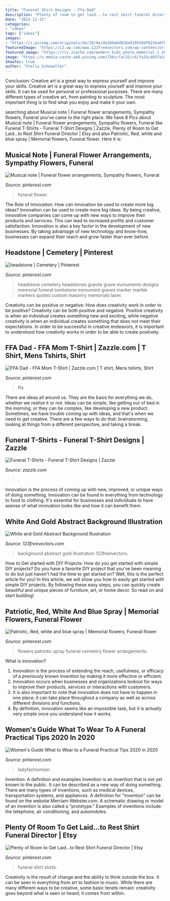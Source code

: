 ```yaml
---
title: "Funeral Shirt Designs - Ffa Dad"
description: "Plenty of room to get laid...to rest shirt funeral director"
date: "2022-12-15"
categories:
- "ideas"
tags: ["ideas"]
images:
- "https://i.pinimg.com/originals/de/28/9a/de289abd018a919559df8234a8704250.jpg"
featuredImage: "https://i2.wp.com/www.123freevectors.com/wp-content/original/119628-white-and-gold-abstract-background-illustration.jpg"
featured_image: "https://rlv.zcache.com/modern_kids_photo_memorial_t_shirt-r1a19fab8e38845e19cb7a8d3956158fd_65ye0_200.jpg"
image: "https://s-media-cache-ak0.pinimg.com/736x/fa/33/c4/fa33c4937a2c5ccbeb0f342838ea6efd.jpg"
ShowToc: true
author: "Stella Schowalter"
---
```



Conclusion: Creative art is a great way to express yourself and improve your skills.
Creative art is a great way to express yourself and improve your skills. It can be used for personal or professional purposes. There are many different types of creative art, from painting to sculpture. The most important thing is to find what you enjoy and make it your own.

	

		
searching about Musical note | Funeral flower arrangements, Sympathy flowers, Funeral you've came to the right place. We have 8 Pics about Musical note | Funeral flower arrangements, Sympathy flowers, Funeral like Funeral T-Shirts - Funeral T-Shirt Designs | Zazzle, Plenty of Room to Get Laid...to Rest Shirt Funeral Director | Etsy and also Patriotic, Red, white and blue spray | Memorial flowers, Funeral flower. Here it is:
		
    
## Musical Note | Funeral Flower Arrangements, Sympathy Flowers, Funeral

<img loading=lazy src="https://i.pinimg.com/736x/a3/14/d7/a314d76a46fe8a1e9b05dd6dbd476b2a--funeral-flowers-musicals.jpg" onerror="this.onerror=null;this.src='https://tse3.mm.bing.net/th?id=OIP.lSsO30gW_T7LWzJCIBhaqQHaJ3&amp;pid=15.1';" alt="Musical note | Funeral flower arrangements, Sympathy flowers, Funeral">

_Source: pinterest.com_

>funeral flower. 

	

The Role of Innovation: How can innovation be used to create more big ideas?
Innovation can be used to create more big ideas. By being creative, innovative companies can come up with new ways to improve their products and services. This can lead to increased profits and customer satisfaction. Innovation is also a key factor in the development of new businesses. By taking advantage of new technology and know-how, businesses can expand their reach and grow faster than ever before.

    
## Headstone | Cemetery | Pinterest

<img loading=lazy src="https://s-media-cache-ak0.pinimg.com/736x/fa/33/c4/fa33c4937a2c5ccbeb0f342838ea6efd.jpg" onerror="this.onerror=null;this.src='https://tse3.mm.bing.net/th?id=OIP.mEKV3_UE4rdCTLfH08JIjwHaHa&amp;pid=15.1';" alt="headstone | Cemetery | Pinterest">

_Source: pinterest.com_

>headstone cemetery headstones granite grave monuments designs memorial funeral tombstone monument graves marker marble markers quotes custom masonry memorials laser. 

	

Creativity can be positive or negative: How does creativity work in order to be positive?
Creativity can be both positive and negative. Positive creativity is when an individual creates something new and exciting, while negative creativity is when an individual creates something that does not meet their expectations. In order to be successful in creative endeavors, it is important to understood how creativity works in order to be able to create positvely.

    
## FFA Dad - FFA Mom T-Shirt | Zazzle.com | T Shirt, Mens Tshirts, Shirt

<img loading=lazy src="https://i.pinimg.com/736x/23/ab/0d/23ab0de747e5ad3dcb51182999b83b8d--gifts-for-mom-mother-day-gifts.jpg" onerror="this.onerror=null;this.src='https://tse2.mm.bing.net/th?id=OIP.MscgoJPjvZ7pxx0g6-xEmQHaHa&amp;pid=15.1';" alt="FFA Dad - FFA Mom T-Shirt | Zazzle.com | T shirt, Mens tshirts, Shirt">

_Source: pinterest.com_

>ffa. 

	

There are ideas all around us. They are the basis for everything we do, whether we realize it or not. Ideas can be simple, like getting out of bed in the morning, or they can be complex, like developing a new product. Sometimes, we have trouble coming up with ideas, and that's when we need to get creative. There are a few ways to do that: brainstorming, looking at things from a different perspective, and taking a break.

    
## Funeral T-Shirts - Funeral T-Shirt Designs | Zazzle

<img loading=lazy src="https://rlv.zcache.com/modern_kids_photo_memorial_t_shirt-r1a19fab8e38845e19cb7a8d3956158fd_65ye0_200.jpg" onerror="this.onerror=null;this.src='https://tse3.mm.bing.net/th?id=OIP.IH5CRjoRmu3vo_l-6ASMIgAAAA&amp;pid=15.1';" alt="Funeral T-Shirts - Funeral T-Shirt Designs | Zazzle">

_Source: zazzle.com_

>. 

	

Innovation is the process of coming up with new, improved, or unique ways of doing something. Innovation can be found in everything from technology to food to clothing. It's essential for businesses and individuals to have asense of what innovation looks like and how it can benefit them.

    
## White And Gold Abstract Background Illustration

<img loading=lazy src="https://i2.wp.com/www.123freevectors.com/wp-content/original/119628-white-and-gold-abstract-background-illustration.jpg" onerror="this.onerror=null;this.src='https://tse4.mm.bing.net/th?id=OIP.ifL5m_n-Q6XnzF0iunlUxwHaEK&amp;pid=15.1';" alt="White and Gold Abstract Background Illustration">

_Source: 123freevectors.com_

>background abstract gold illustration 123freevectors. 

	

How to Get started with DIY Projects: How do you get started with simple DIY projects?
Do you have a favorite DIY project that you’ve been meaning to do but just haven’t had the time to get started on? Well, this is the perfect article for you! In this article, we will show you how to easily get started with simple DIY projects. By following these easy steps, you can quickly create beautiful and unique pieces of furniture, art, or home decor. So read on and start building!

    
## Patriotic, Red, White And Blue Spray | Memorial Flowers, Funeral Flower

<img loading=lazy src="https://i.pinimg.com/736x/c7/41/38/c741385b5df0aa4140fbc7c79d61f68a--funeral-spray.jpg" onerror="this.onerror=null;this.src='https://tse4.mm.bing.net/th?id=OIP.dKZ660Of8pg2CG00k4QS3wHaJ3&amp;pid=15.1';" alt="Patriotic, Red, white and blue spray | Memorial flowers, Funeral flower">

_Source: pinterest.com_

>flowers patriotic spray funeral cemetery flower arrangements. 

	

What is innovation?
1. Innovation is the process of extending the reach, usefulness, or efficacy of a previously known invention by making it more effective or efficient.
2. Innovation occurs when businesses and organizations lookout for ways to improve their products, services or interactions with customers.
3. It is also important to note that innovation does not have to happen in one place; it can take place throughout a company as well as across different divisions and functions.
4. By definition, innovation seems like an impossible task, but it is actually very simple once you understand how it works.

    
## Women&#039;s Guide What To Wear To A Funeral Practical Tips 2020 In 2020

<img loading=lazy src="https://i.pinimg.com/originals/de/28/9a/de289abd018a919559df8234a8704250.jpg" onerror="this.onerror=null;this.src='https://tse1.mm.bing.net/th?id=OIP.o7-aSO18v2wIGVE67sIp3QHaO0&amp;pid=15.1';" alt="Women&#039;s Guide What to Wear to a Funeral Practical Tips 2020 in 2020">

_Source: pinterest.com_

>ladyfashioniser. 

	

Invention: A definition and examples
Invention is an invention that is not yet known to the public. It can be described as a new way of doing something. There are many types of inventions, such as medical devices, transportation systems, and appliances. 
A definition for "invention" can be found on the website Merriam-Webster.com. A schematic drawing or model of an invention is also called a "prototype." 
Examples of inventions include: the telephone, air conditioning, and automobiles.

    
## Plenty Of Room To Get Laid...to Rest Shirt Funeral Director | Etsy

<img loading=lazy src="https://i.pinimg.com/736x/09/68/f4/0968f46b5d64553ed1c5e1dc219b0025.jpg" onerror="this.onerror=null;this.src='https://tse4.mm.bing.net/th?id=OIP.SkWnq7ubfBRvNi64u5nJQwHaHa&amp;pid=15.1';" alt="Plenty of Room to Get Laid...to Rest Shirt Funeral Director | Etsy">

_Source: pinterest.com_

>funeral shirt shirts. 

	

Creativity is the result of change and the ability to think outside the box. It can be seen in everything from art to fashion to music. While there are many different ways to be creative, some basic tenets remain: creativity goes beyond what is seen or heard; it comes from within.

